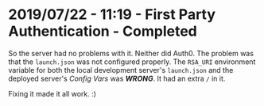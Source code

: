 # 2019/07/22 - 11:19 - First Party Authentication - Completed

So the server had no problems with it. Neither did Auth0. The problem was that the `launch.json` was not configured properly. The `RSA_URI` environment variable for both the local development server's `launch.json` and the deployed server's *Config Vars* was _**WRONG**_. It had an extra `/` in it.

Fixing it made it all work. :)
